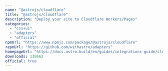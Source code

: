 ```yaml
---
name: "@astrojs/cloudflare"
title: "@astrojs/cloudflare"
description: "Deploy your site to Cloudflare Workers/Pages"
categories:
  - "css+ui"
  - "adapters"
  - "official"
npmUrl: "https://www.npmjs.com/package/@astrojs/cloudflare"
repoUrl: "https://github.com/withastro/adapters"
homepageUrl: "https://docs.astro.build/en/guides/integrations-guide/cloudflare/"
downloads: 138662
official: true
---
```

